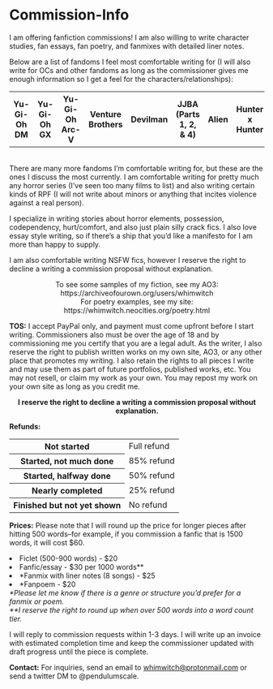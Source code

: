 # Commission-Info

I am offering fanfiction commissions! I am also willing to write character studies, fan essays, fan poetry, and fanmixes with detailed liner notes.

Below are a list of fandoms I feel most comfortable writing for (I will also write for OCs and other fandoms as long as the commissioner gives me enough information so I get a feel for the characters/relationships):<br>
<table>
 <tr>
  <th>Yu-Gi-Oh DM</th>
  <th>Yu-Gi-Oh GX</th>
  <th>Yu-Gi-Oh Arc-V</th>
  <th>Venture Brothers</th>
  <th>Devilman</th>
  <th>JJBA (Parts 1, 2, & 4)</th>
  <th>Alien</th>
  <th>Hunter x Hunter</th>
  <th>InuYasha</th>
 </tr>
 </table>
<br>
There are many more fandoms I’m comfortable writing for, but these are the ones I discuss the most currently. I am comfortable writing for pretty much any horror series (I’ve seen too many films to list) and also writing certain kinds of RPF (I will not write about minors or anything that incites violence against a real person).<p>

I specialize in writing stories about horror elements, possession, codependency, hurt/comfort, and also just plain silly crack fics. I also love essay style writing, so if there’s a ship that you’d like a manifesto for I am more than happy to supply.<br>

I am also comfortable writing NSFW fics, however I reserve the right to decline a writing a commission proposal without explanation.<br>

<p align=center>To see some samples of my fiction, see my AO3: https://archiveofourown.org/users/whimwitch <br>
For poetry examples, see my site:
https://whimwitch.neocities.org/poetry.html </p>

 <b>TOS:</b> I accept PayPal only, and payment must come upfront before I start writing. Commissioners also must be over the age of 18 and by commissioning me you certify that you are a legal adult. As the writer, I also reserve the right to publish written works on my own site, AO3, or any other place that promotes my writing. I also retain the rights to all pieces I write and may use them as part of future portfolios, published works, etc. You may not resell, or claim my work as your own. You may repost my work on your own site as long as you credit me.

<b><p align=center>I reserve the right to decline a writing a commission proposal without explanation.</p></b>


 <b>Refunds:</b>
 <table>
  <tr>
   <th>Not started</th>
  <td>Full refund</td></tr>
  <tr>
   <th>Started, not much done</th>
   <td>85% refund</td></tr>
  <tr>
   <th>Started, halfway done</th>
   <td>50% refund</td></tr>
  <tr>
   <th>Nearly completed</th>
   <td>25% refund</td></tr>
  <tr>
   <th>Finished but not yet shown </th>
    <td>No refund</td>
  </tr>
  </table>
 <p>

  <b>Prices:</b> Please note that I will round up the price for longer pieces after hitting 500 words–for example, if you commission a fanfic that is 1500 words, it will cost $60.

  <li>Ficlet (500-900 words) - $20</li>
  <li>Fanfic/essay - $30 per 1000 words**</li>
  <li>*Fanmix with liner notes (8 songs) - $25</li>
  <li>*Fanpoem - $20</li>
  <i>*Please let me know if there is a genre or structure you’d prefer for a fanmix or poem.</i><br>
  <i>**I reserve the right to round up when over 500 words into a word count tier.</i><br>

I will reply to commission requests within 1-3 days. I will write up an invoice with estimated completion time and keep the commissioner updated with draft progress until the piece is complete.

  <b>Contact:</b> For inquiries, send an email to whimwitch@protonmail.com or send a twitter DM to @pendulumscale. 
 
